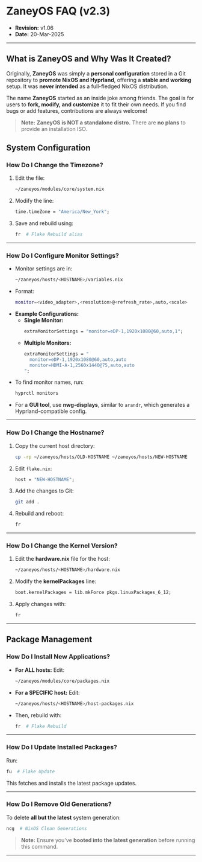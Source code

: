 # **ZaneyOS FAQ (v2.3)**  

- **Revision:** v1.06  
- **Date:** 20-Mar-2025  

---

## **What is ZaneyOS and Why Was It Created?**  

Originally, **ZaneyOS** was simply a **personal configuration** stored in a Git repository to **promote NixOS and Hyprland**, offering a **stable and working** setup. It was **never intended** as a full-fledged NixOS distribution.  

The name **ZaneyOS** started as an inside joke among friends. The goal is for users to **fork, modify, and customize** it to fit their own needs. If you find bugs or add features, contributions are always welcome!  

> **Note:** **ZaneyOS is NOT a standalone distro.** There are **no plans** to provide an installation ISO.

## **System Configuration**  

### **How Do I Change the Timezone?**  
1. Edit the file:  
   ```bash
   ~/zaneyos/modules/core/system.nix
   ```
2. Modify the line:  
   ```nix
   time.timeZone = "America/New_York";
   ```
3. Save and rebuild using:  
   ```bash
   fr  # Flake Rebuild alias
   ```

---

### **How Do I Configure Monitor Settings?**  
- Monitor settings are in:  
  ```bash
  ~/zaneyos/hosts/<HOSTNAME>/variables.nix
  ```
- Format:  
  ```bash
  monitor=<video_adapter>,<resolution>@<refresh_rate>,auto,<scale>
  ```
- **Example Configurations:**  
  - **Single Monitor:**  
    ```nix
    extraMonitorSettings = "monitor=eDP-1,1920x1080@60,auto,1";
    ```
  - **Multiple Monitors:**  
    ```nix
    extraMonitorSettings = "
      monitor=eDP-1,1920x1080@60,auto,auto
      monitor=HDMI-A-1,2560x1440@75,auto,auto
    ";
    ```
- To find monitor names, run:  
  ```bash
  hyprctl monitors
  ```
- For a **GUI tool**, use **nwg-displays**, similar to `arandr`, which generates a Hyprland-compatible config.

---

### **How Do I Change the Hostname?**  
1. Copy the current host directory:  
   ```bash
   cp -rp ~/zaneyos/hosts/OLD-HOSTNAME ~/zaneyos/hosts/NEW-HOSTNAME
   ```
2. Edit `flake.nix`:  
   ```nix
   host = "NEW-HOSTNAME";
   ```
3. Add the changes to Git:  
   ```bash
   git add .
   ```
4. Rebuild and reboot:  
   ```bash
   fr
   ```

---

### **How Do I Change the Kernel Version?**  
1. Edit the **hardware.nix** file for the host:  
   ```bash
   ~/zaneyos/hosts/<HOSTNAME>/hardware.nix
   ```
2. Modify the **kernelPackages** line:  
   ```nix
   boot.kernelPackages = lib.mkForce pkgs.linuxPackages_6_12;
   ```
3. Apply changes with:  
   ```bash
   fr

---

## **Package Management**  

### **How Do I Install New Applications?**  
- **For ALL hosts:** Edit:  
  ```bash
  ~/zaneyos/modules/core/packages.nix
  ```
- **For a SPECIFIC host:** Edit:  
  ```bash
  ~/zaneyos/hosts/<HOSTNAME>/host-packages.nix
  ```
- Then, rebuild with:  
  ```bash
  fr  # Flake Rebuild
  ```

---

### **How Do I Update Installed Packages?**  
Run:  
```bash
fu  # Flake Update
```
This fetches and installs the latest package updates.

---

### **How Do I Remove Old Generations?**  
To delete **all but the latest** system generation:  
```bash
ncg  # NixOS Clean Generations
```
> **Note:** Ensure you've **booted into the latest generation** before running this command.

---

